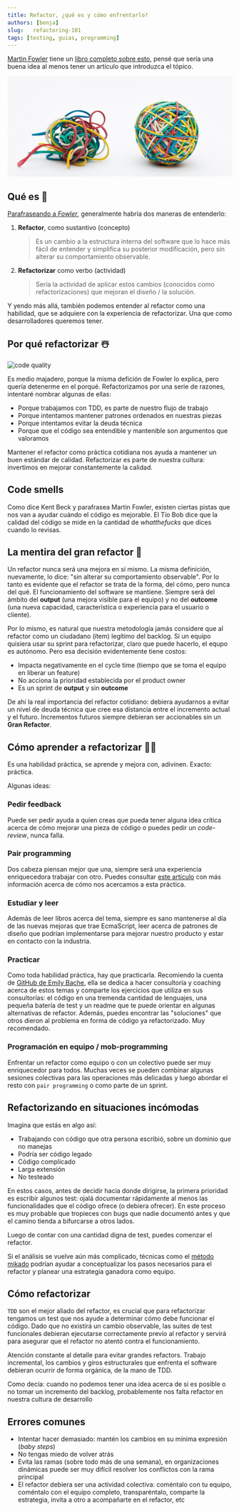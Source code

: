 ```yaml
---
title: Refactor, ¿qué es y cómo enfrentarlo?
authors: [benja]
slug:   refactoring-101
tags: [testing, guias, programming]
---
```


[Martin Fowler](https://martinfowler.com/) tiene un [libro completo sobre esto](https://www.martinfowler.com/books/refactoring.html), pensé
que sería una buena idea al menos tener un artículo que introduzca el tópico.

![refactor](./code-refactoring.jpg)

<!--truncate-->

## Qué es 🙉

[Parafraseando a _Fowler_](https://martinfowler.com/bliki/DefinitionOfRefactoring.html),
generalmente habría dos maneras de entenderlo:

1. __Refactor__, como sustantivo (concepto)

    > Es un cambio a la estructura interna del software que lo hace más fácil de entender y
    > simplifica su posterior modificación, pero sin alterar su comportamiento observable.

2. __Refactorizar__ como verbo (actividad)

    > Sería la actividad de aplicar estos cambios (conocidos como refactorizaciones) que
    > mejoran el diseño / la solución.

Y yendo más allá, también podemos entender al refactor como una habilidad,
que se adquiere con la experiencia
de refactorizar. Una que como desarrolladores queremos tener.

## Por qué refactorizar ☃️

![code quality](https://imgs.xkcd.com/comics/code_quality.png)

Es medio majadero, porque la misma defición de Fowler lo explica, pero quería detenerme en el porqué.
Refactorizamos por una serie de razones, intentaré nombrar algunas de ellas:

- Porque trabajamos con TDD, es parte de nuestro flujo de trabajo
- Porque intentamos mantener patrones ordenados en nuestras piezas
- Porque intentamos evitar la deuda técnica
- Porque que el código sea entendible y mantenible son argumentos que valoramos

Mantener el refactor como práctica cotidiana nos ayuda a mantener un buen estándar de calidad. Refactorizar es parte de nuestra cultura: invertimos en
mejorar constantemente la calidad.

## Code smells

Como dice Kent Beck y parafrasea Martin Fowler, existen ciertas
pistas que nos van a ayudar cuándo el código es mejorable. El Tío Bob
dice que la calidad del código se mide en la cantidad de _whatthefucks_ que dices cuando lo revisas.

## La mentira del gran refactor 🙊

Un refactor nunca será una mejora en sí mismo. La misma definición, nuevamente, lo dice: "sin alterar
su comportamiento observable". Por lo tanto es evidente que el refactor se trata de la forma, del cómo, pero nunca
del qué. El funcionamiento del software se mantiene. Siempre será del ámbito del __output__ (una mejora visible para
el equipo) y no del __outcome__ (una nueva capacidad, característica o experiencia para el usuario o cliente).

Por lo mismo, es natural que nuestra metodología jamás considere que al refactor como un ciudadano (ítem) legítimo del backlog.
Si un equipo quisiera usar su sprint para refactorizar, claro que puede hacerlo, el equpo es autónomo. Pero esa decisión
evidentemente tiene costos:

- Impacta negativamente en el cycle time (tiempo que se toma el equipo en liberar un feature)
- No acciona la prioridad establecida por el product owner
- Es un sprint de __output__ y sin __outcome__

De ahí la real importancia del refactor cotidiano: debiera ayudarnos
a evitar un nivel de deuda técnica que cree esa distancia entre el
incremento actual y el futuro. Incrementos futuros siempre debieran
ser accionables sin un __Gran Refactor__.

## Cómo aprender a refactorizar 🧑‍🏫

Es una habilidad práctica, se aprende y mejora con, adivinen. Exacto: práctica.

Algunas ideas:

### Pedir feedback

Puede ser pedir ayuda a quien creas que pueda tener alguna idea
crítica acerca de cómo mejorar una pieza de código o puedes pedir un _code-review_, nunca falla.

### Pair programming

Dos cabeza piensan mejor que una, siempre será una experiencia
enriquecedora trabajar con otro. Puedes consultar [este artículo](./pair-programming)
con más información acerca de cómo nos acercamos a esta práctica.

### Estudiar y leer

Además de leer libros acerca del tema, siempre es sano mantenerse al día de las nuevas mejoras que
trae EcmaScript, leer acerca de patrones de diseño que podrían implementarse
para mejorar nuestro producto y estar en contacto con la industria.

### Practicar

Como toda habilidad práctica, hay que practicarla. Recomiendo la cuenta
de [GitHub de Emily Bache](https://github.com/emilybache), ella se dedica a hacer consultoría y coaching
acerca de estos temas y comparte los ejercicios que utiliza en
sus consultorías: el código en una tremenda cantidad de lenguajes,
una pequeña batería de test y un readme que te puede orientar
en algunas alternativas de refactor. Además, puedes encontrar las
"soluciones" que otros dieron al problema en forma de código ya refactorizado. Muy recomendado.

### Programación en equipo / mob-programming

Enfrentar un refactor como equipo o con un colectivo puede ser muy enriquecedor
para todos. Muchas veces se pueden combinar algunas sesiones colectivas
para las operaciones más delicadas y luego abordar el resto con `pair programming`
o como parte de un sprint.

## Refactorizando en situaciones incómodas

Imagina que estás en algo así:

- Trabajando con código que otra persona escribió, sobre un dominio que no manejas
- Podría ser código legado
- Código complicado
- Larga extensión
- No testeado

En estos casos, antes de decidir hacia donde dirigirse, la primera
prioridad es escribir algunos test: ojalá documentar rápidamente al menos las
funcionalidades que el código ofrece (o debiera ofrecer). En este proceso
es muy probable que tropieces con bugs que nadie documentó antes y que el
camino tienda a bifurcarse a otros lados.

Luego de contar con una cantidad digna de test, puedes comenzar el refactor.

Si el análisis se vuelve aún más complicado, técnicas como el [método](https://www.youtube.com/watch?v=nJSNpcXrPYU) [mikado](https://www.youtube.com/watch?v=qvlkyJ26PGc) podrían ayudar a conceptualizar
los pasos necesarios para el refactor y planear una estrategia ganadora
como equipo.

## Cómo refactorizar

`TDD` son el mejor aliado del refactor, es crucial que para refactorizar tengamos un test que nos ayude a determinar
cómo debe funcionar el código. Dado que no existirá un cambio observable, las suites de test funcionales debieran
ejecutarse correctamente previo al refactor y servirá para asegurar que el refactor no atentó contra el funcionamiento.

Atención constante al detalle para evitar grandes refactors. Trabajo incremental, los cambios
y giros estructurales que enfrenta el software debieran ocurrir de
forma orgánica, de la mano de TDD.

Como decía: cuando no podemos tener una idea acerca de si es posible o no tomar un incremento del backlog,
probablemente nos falta refactor en nuestra cultura de desarrollo

## Errores comunes

- Intentar hacer demasiado: mantén los cambios en su mínima expresión
(_baby steps_)
- No tengas miedo de volver atrás
- Evita las ramas (sobre todo más de una semana), en organizaciones
dinámicas puede ser muy difícil resolver los conflictos con la rama principal
- El refactor debiera ser una actividad colectiva: coméntalo con tu equipo,
coméntalo con el equipo completo, transparéntalo, comparte la estrategia,
invita a otro a acompañarte en el refactor, etc
